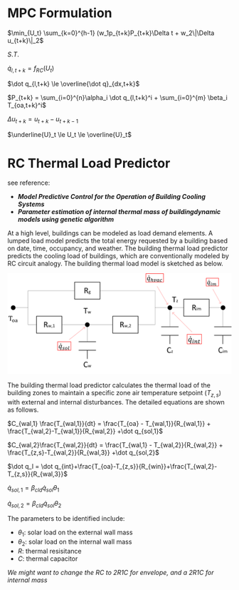 # MPC Formulation

$\min_{U_t} \sum_{k=0}^{h-1} (w_1p_{t+k}P_{t+k}\Delta t + w_2\|\Delta u_{t+k}\|_2$

$S.T.$

$\dot q_{l,t+k} = f_{RC}(U_t)$

$\dot q_{l,t+k} \le \overline{\dot q}_{dx,t+k}$

$P_{t+k} = \sum_{i=0}^{n}\alpha_i \dot q_{l,t+k}^i + \sum_{i=0}^{m} \beta_i T_{oa,t+k}^i$

$\Delta u_{t+k} = u_{t+k} - u_{t+k-1}$

$\underline{U}_t \le U_t \le \overline{U}_t$

# RC Thermal Load Predictor

see reference: 
- ***Model Predictive Control for the Operation of Building Cooling Systems***
- ***Parameter estimation of internal thermal mass of buildingdynamic models using genetic algorithm***


At a high level, buildings can be modeled as load demand elements. 
A lumped load model predicts the total energy requested by a building based on date, time, occupancy, and weather. 
The building thermal load predictor predicts the cooling load of buildings, which are conventionally modeled by RC circuit analogy.
The building thermal load model is sketched as below.

![RC](rc-zones-ql.png)


The building thermal load predictor calculates the thermal load of the building zones to maintain a specific zone air temperature setpoint ($T_{z,s}$) with external and internal disturbances.
The detailed equations are shown as follows.

$C_{wal,1} \frac{T_{wal,1}}{dt} = \frac{T_{oa} - T_{wal,1}}{R_{wal,1}} + \frac{T_{wal,2}-T_{wal,1}}{R_{wal,2}} +\dot q_{sol,1}$
    
$C_{wal,2}\frac{T_{wal,2}}{dt} = \frac{T_{wal,1} - T_{wal,2}}{R_{wal,2}} + \frac{T_{z,s}-T_{wal,2}}{R_{wal,3}} +\dot q_{sol,2}$
    
$\dot q_l = \dot q_{int}+\frac{T_{oa}-T_{z,s}}{R_{win}}+\frac{T_{wal,2}-T_{z,s}}{R_{wal,3}}$

$\dot q_{sol,1} = \beta_{cld}\dot q_{sol}\theta_1$

$\dot q_{sol,2} = \beta_{cld}\dot q_{sol}\theta_2$

The parameters to  be identified include:
- $\theta_1$: solar load on the external wall mass 
- $\theta_2$: solar load on the internal wall mass
- $R$: thermal resisitance
- $C$: thermal capacitor

*We might want to change the RC to 2R1C for envelope, and a 2R1C for internal mass*

